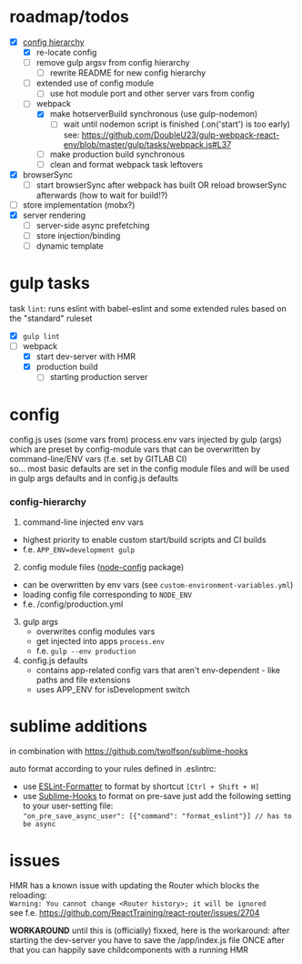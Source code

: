 # roadmap/todos
* [x] [config hierarchy](#config-hierarchy)  
  * [x] re-locate config
  * [ ] remove gulp argsv from config hierarchy
    * [ ] rewrite README for new config hierarchy
  * [ ] extended use of config module
    * [ ] use hot module port and other server vars from config
  * [ ] webpack
    * [x] make hotserverBuild synchronous (use gulp-nodemon)
      * [ ] wait until nodemon script is finished (.on('start') is too early)  
      see: https://github.com/DoubleU23/gulp-webpack-react-env/blob/master/gulp/tasks/webpack.js#L37
    * [ ] make production build synchronous
    * [ ] clean and format webpack task leftovers
* [x] browserSync
  * [ ] start browserSync after webpack has built OR reload browserSync afterwards (how to wait for build!?)
* [ ] store implementation (mobx?)
* [x] server rendering  
  * [ ] server-side async prefetching
  * [ ] store injection/binding
  * [ ] dynamic template

# gulp tasks
task `lint`: runs eslint with babel-eslint and some extended rules based on the "standard" ruleset

* [x] `gulp lint`
* [ ] webpack
  * [x] start dev-server with HMR
  * [x] production build
     * [ ] starting production server

# config

config.js uses (some vars from) process.env vars injected by gulp (args) which are preset by config-module vars that can be overwritten by command-line/ENV vars (f.e. set by GITLAB CI)  
so... most basic defaults are set in the config module files and will be used in gulp args defaults and in config.js defaults

### config-hierarchy

1. command-line injected env vars
  * highest priority to enable custom start/build scripts and CI builds
  * f.e. `APP_ENV=development gulp`
2. config module files ([node-config](https://www.npmjs.com/package/config) package)
  * can be overwritten by env vars (see `custom-environment-variables.yml`)
  * loading config file corresponding to `NODE_ENV`
  * f.e. /config/production.yml
3. gulp args
    * overwrites config modules vars
    * get injected into apps `process.env`
    * f.e. `gulp --env production`
4. config.js defaults
    * contains app-related config vars that aren't env-dependent - like paths and file extensions
    * uses APP_ENV for isDevelopment switch

# sublime additions
in combination with
https://github.com/twolfson/sublime-hooks

auto format according to your rules defined in .eslintrc:
* use [ESLint-Formatter](https://packagecontrol.io/packages/ESLint-Formatter) to format by shortcut `[Ctrl + Shift + H]`
* use [Sublime-Hooks](https://github.com/twolfson/sublime-hooks) to format on pre-save
just add the following setting to your user-setting file:  
`"on_pre_save_async_user": [{"command": "format_eslint"}] // has to be async`

# issues
HMR has a known issue with updating the Router which blocks the reloading:  
`Warning: You cannot change <Router history>; it will be ignored`  
see f.e. https://github.com/ReactTraining/react-router/issues/2704

**WORKAROUND**
until this is (officially) fixxed, here is the workaround:
after starting the dev-server you have to save the /app/index.js file ONCE
after that you can happily save childcomponents with a running HMR
